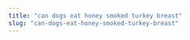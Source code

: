 ```yaml
---
title: "can dogs eat honey smoked turkey breast"
slug: "can-dogs-eat-honey-smoked-turkey-breast"
---
```


